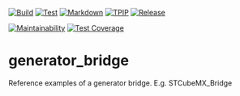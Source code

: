 [![Build](https://github.com/Open-CMSIS-Pack/generator-bridge/actions/workflows/build.yml/badge.svg)](https://github.com/Open-CMSIS-Pack/generator-bridge/actions/workflows/build.yml)
[![Test](https://github.com/Open-CMSIS-Pack/generator-bridge/actions/workflows/test.yml/badge.svg)](https://github.com/Open-CMSIS-Pack/generator-bridge/actions/workflows/test.yml)
[![Markdown](https://github.com/Open-CMSIS-Pack/generator-bridge/actions/workflows/markdown.yml/badge.svg)](https://github.com/Open-CMSIS-Pack/generator-bridge/actions/workflows/markdown.yml)
[![TPIP](https://github.com/Open-CMSIS-Pack/generator-bridge/actions/workflows/tpip-check.yml/badge.svg)](https://github.com/Open-CMSIS-Pack/generator-bridge/actions/workflows/tpip-check.yml)
[![Release](https://github.com/Open-CMSIS-Pack/generator-bridge/actions/workflows/release.yml/badge.svg)](https://github.com/Open-CMSIS-Pack/generator-bridge/actions/workflows/release.yml)

[![Maintainability](https://api.codeclimate.com/v1/badges/34a60fa31d662d3a1c9a/maintainability)](https://codeclimate.com/github/Open-CMSIS-Pack/generator-bridge/maintainability)
[![Test Coverage](https://api.codeclimate.com/v1/badges/34a60fa31d662d3a1c9a/test_coverage)](https://codeclimate.com/github/Open-CMSIS-Pack/generator-bridge/test_coverage)

# generator_bridge

Reference examples of a generator bridge. E.g. STCubeMX_Bridge
